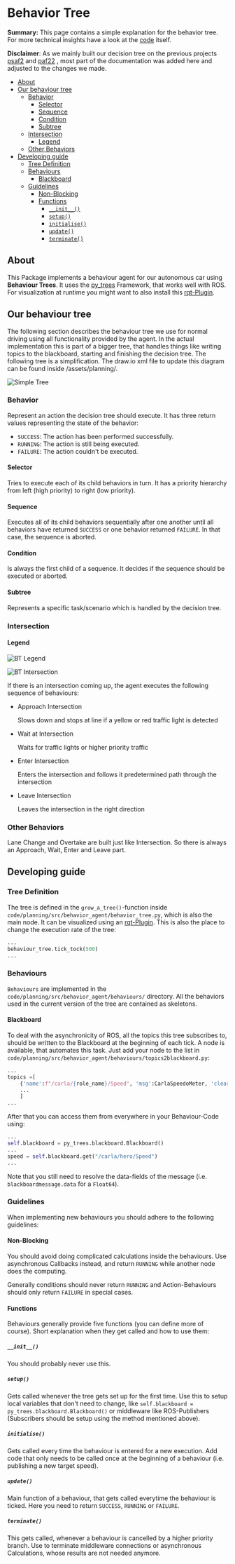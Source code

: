# Behavior Tree

**Summary:** This page contains a simple explanation for the behavior tree. For more technical insights have a look at the [code](../../code/planning/src/behavior_agent/behaviours) itself.

**Disclaimer**: As we mainly built our decision tree on the previous projects [psaf2](https://github.com/ll7/psaf2) and [paf22](https://github.com/ll7/paf22) , most part of the documentation was added here and adjusted to the changes we made.

- [About](#about)
- [Our behaviour tree](#our-behaviour-tree)
  - [Behavior](#behavior)
    - [Selector](#selector)
    - [Sequence](#sequence)
    - [Condition](#condition)
    - [Subtree](#subtree)
  - [Intersection](#intersection)
    - [Legend](#legend)
  - [Other Behaviors](#other-behaviors)
- [Developing guide](#developing-guide)
  - [Tree Definition](#tree-definition)
  - [Behaviours](#behaviours)
    - [Blackboard](#blackboard)
  - [Guidelines](#guidelines)
    - [Non-Blocking](#non-blocking)
    - [Functions](#functions)
      - [`__init__()`](#__init__)
      - [`setup()`](#setup)
      - [`initialise()`](#initialise)
      - [`update()`](#update)
      - [`terminate()`](#terminate)

## About

This Package implements a behaviour agent for our autonomous car using **Behaviour Trees**. It uses the [py_trees](./py_trees.md) Framework, that works well with ROS.
For visualization at runtime you might want to also install this [rqt-Plugin](https://wiki.ros.org/rqt_py_trees).

## Our behaviour tree

The following section describes the behaviour tree we use for normal driving using all functionality provided by the agent. In the actual implementation this is part of a bigger tree, that handles things like writing topics to the blackboard, starting and finishing the decision tree.
The following tree is a simplification. The draw.io xml file to update this diagram can be found inside /assets/planning/.

![Simple Tree](../assets/planning/behaviour_tree.PNG)

### Behavior

Represent an action the decision tree should execute. It has three return values representing the state of the behavior:

- `SUCCESS`: The action has been performed successfully.
- `RUNNING`: The action is still being executed.
- `FAILURE`: The action couldn't be executed.

#### Selector

Tries to execute each of its child behaviors in turn. It has a priority hierarchy from left (high priority) to right (low priority).

#### Sequence

Executes all of its child behaviors sequentially after one another until all behaviors have returned `SUCCESS` or one behavior returned `FAILURE`. In that case, the sequence is aborted.

#### Condition

Is always the first child of a sequence. It decides if the sequence should be executed or aborted.

#### Subtree

Represents a specific task/scenario which is handled by the decision tree.

### Intersection

#### Legend

![BT Legend](../assets/legend_bt.png)

![BT Intersection](../assets/intersection.png)

If there is an intersection coming up, the agent executes the following sequence of behaviours:

- Approach Intersection

    Slows down and stops at line if a yellow or red traffic light is detected

- Wait at Intersection

    Waits for traffic lights or higher priority traffic

- Enter Intersection

    Enters the intersection and follows it predetermined path through the intersection

- Leave Intersection

    Leaves the intersection in the right direction

### Other Behaviors

Lane Change and Overtake are built just like Intersection. So there is always an Approach, Wait, Enter and Leave part.

## Developing guide

### Tree Definition

The tree is defined in the `grow_a_tree()`-function inside `code/planning/src/behavior_agent/behavior_tree.py`, which is also the main node. It can be visualized using an [rqt-Plugin](https://wiki.ros.org/rqt_py_trees). This is also the place to change the execution rate of the tree:

``` python
...
behaviour_tree.tick_tock(500)
...
```

### Behaviours

`Behaviours` are implemented in the `code/planning/src/behavior_agent/behaviours/` directory. All the behaviors used in the current version of the tree are contained as skeletons.

#### Blackboard

To deal with the asynchronicity of ROS, all the topics this tree subscribes to, should be written to the Blackboard at the beginning of each tick. A node is available, that automates this task. Just add your node to the list in `code/planning/src/behavior_agent/behaviours/topics2blackboard.py`:

``` python
...
topics =[
    {'name':f"/carla/{role_name}/Speed", 'msg':CarlaSpeedoMeter, 'clearing-policy': py_trees.common.ClearingPolicy.NEVER},
    ...
    ]
...
```

After that you can access them from everywhere in your Behaviour-Code using:

``` python
...
self.blackboard = py_trees.blackboard.Blackboard()
...
speed = self.blackboard.get("/carla/hero/Speed")
...
```

Note that you still need to resolve the data-fields of the message (i.e. `blackboardmessage.data` for a `Float64`).

### Guidelines

When implementing new behaviours you should adhere to the following guidelines:

#### Non-Blocking

You should avoid doing complicated calculations inside the behaviours. Use asynchronous Callbacks instead, and return ```RUNNING``` while another node does the computing.

Generally conditions should never return ```RUNNING``` and Action-Behaviours should only return ```FAILURE``` in special cases.

#### Functions

Behaviours generally provide five functions (you can define more of course). Short explanation when they get called and how to use them:

##### `__init__()`

You should probably never use this.

##### `setup()`

Gets called whenever the tree gets set up for the first time. Use this to setup local variables that don't need to change, like ```self.blackboard = py_trees.blackboard.Blackboard()``` or middleware like ROS-Publishers (Subscribers should be setup using the method mentioned above).

##### `initialise()`

Gets called every time the behaviour is entered for a new execution. Add code that only needs to be called once at the beginning of a behaviour (i.e. publishing a new target speed).

##### `update()`

Main function of a behaviour, that gets called everytime the behaviour is ticked. Here you need to return ```SUCCESS```, ```RUNNING``` or ```FAILURE```.

##### `terminate()`

This gets called, whenever a behaviour is cancelled by a higher priority branch. Use to terminate middleware connections or asynchronous Calculations, whose results are not needed anymore.

